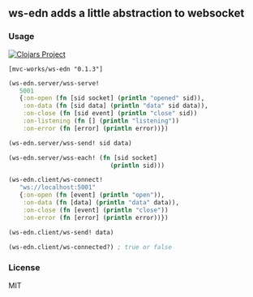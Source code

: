 
ws-edn adds a little abstraction to websocket
------

### Usage

[![Clojars Project](https://img.shields.io/clojars/v/mvc-works/ws-edn.svg)](https://clojars.org/mvc-works/ws-edn)

```edn
[mvc-works/ws-edn "0.1.3"]
```

```clojure
(ws-edn.server/wss-serve!
   5001
   {:on-open (fn [sid socket] (println "opened" sid)),
    :on-data (fn [sid data] (println "data" sid data)),
    :on-close (fn [sid event] (println "close" sid))
    :on-listening (fn [] (println "listening"))
    :on-error (fn [error] (println error))})

(ws-edn.server/wss-send! sid data)

(ws-edn.server/wss-each! (fn [sid socket]
                            (println sid)))
```

```clojure
(ws-edn.client/ws-connect!
   "ws://localhost:5001"
   {:on-open (fn [event] (println "open")),
    :on-data (fn [data] (println "data" data)),
    :on-close (fn [event] (println "close"))
    :on-error (fn [error] (println error))})

(ws-edn.client/ws-send! data)

(ws-edn.client/ws-connected?) ; true or false
```

### License

MIT
